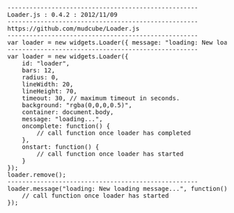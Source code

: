 <pre>
----------------------------------------------------
Loader.js : 0.4.2 : 2012/11/09
----------------------------------------------------
https://github.com/mudcube/Loader.js
----------------------------------------------------
var loader = new widgets.Loader({ message: "loading: New loading message..." });
----------------------------------------------------
var loader = new widgets.Loader({
	id: "loader",
	bars: 12,
	radius: 0,
	lineWidth: 20,
	lineHeight: 70,
	timeout: 30, // maximum timeout in seconds.
	background: "rgba(0,0,0,0.5)",
	container: document.body,
	message: "loading...",
	oncomplete: function() {
		// call function once loader has completed
	},
	onstart: function() {
		// call function once loader has started	
	}
});
loader.remove();
----------------------------------------------------
loader.message("loading: New loading message...", function() {
	// call function once loader has started	
});
</pre>